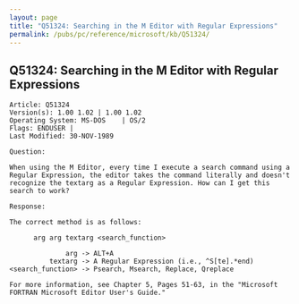 ```yaml
---
layout: page
title: "Q51324: Searching in the M Editor with Regular Expressions"
permalink: /pubs/pc/reference/microsoft/kb/Q51324/
---
```


## Q51324: Searching in the M Editor with Regular Expressions

	Article: Q51324
	Version(s): 1.00 1.02 | 1.00 1.02
	Operating System: MS-DOS    | OS/2
	Flags: ENDUSER |
	Last Modified: 30-NOV-1989
	
	Question:
	
	When using the M Editor, every time I execute a search command using a
	Regular Expression, the editor takes the command literally and doesn't
	recognize the textarg as a Regular Expression. How can I get this
	search to work?
	
	Response:
	
	The correct method is as follows:
	
	      arg arg textarg <search_function>
	
	              arg -> ALT+A
	          textarg -> A Regular Expression (i.e., ^S[te].*end)
	<search_function> -> Psearch, Msearch, Replace, Qreplace
	
	For more information, see Chapter 5, Pages 51-63, in the "Microsoft
	FORTRAN Microsoft Editor User's Guide."
